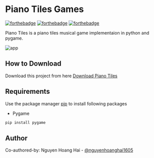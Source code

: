 # Piano Tiles Games

[![forthebadge](https://forthebadge.com/images/badges/built-with-love.svg)](https://forthebadge.com)
[![forthebadge](https://forthebadge.com/images/badges/built-with-swag.svg)](https://forthebadge.com)
[![forthebadge](https://forthebadge.com/images/badges/made-with-python.svg)](https://forthebadge.com)

Piano Tiles is a piano tiles musical game implementaion in python and pygame.

![app](https://github.com/user-attachments/assets/45b70b30-2bcc-4957-84f8-70f6ffbb4ca7)


## How to Download

Download this project from here [Download Piano Tiles](https://downgit.github.io/#/home?url=https://github.com/pyGuru123/Python-Games/tree/master/Piano%20Tiles)

## Requirements

Use the package manager [pip](https://pip.pypa.io/en/stable/) to install following packages 
* Pygame

```bash
pip install pygame
```

## Author
Co-authored-by: Nguyen Hoang Hai - [@nguyenhoanghai1605](https://github.com/nguyenhoanghai1605)
